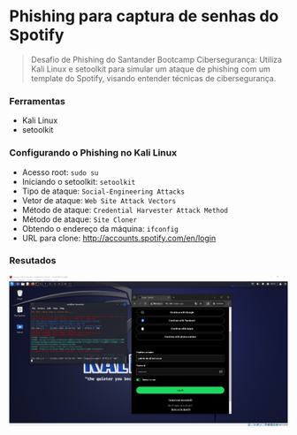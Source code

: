 # Phishing para captura de senhas do Spotify

>Desafio de Phishing do Santander Bootcamp Cibersegurança:
>Utiliza Kali Linux e setoolkit para simular um ataque de phishing com um template 
>do Spotify, visando entender técnicas de cibersegurança.

### Ferramentas

- Kali Linux
- setoolkit

### Configurando o Phishing no Kali Linux

- Acesso root: ``` sudo su ```
- Iniciando o setoolkit: ``` setoolkit ```
- Tipo de ataque: ``` Social-Engineering Attacks ```
- Vetor de ataque: ``` Web Site Attack Vectors ```
- Método de ataque: ```Credential Harvester Attack Method ```
- Método de ataque: ``` Site Cloner ```
- Obtendo o endereço da máquina: ``` ifconfig ```
- URL para clone: http://accounts.spotify.com/en/login

### Resutados

![Alt text](./image.png "Resultado")
